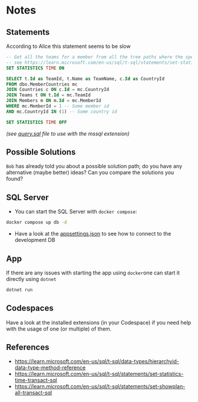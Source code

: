 # Notes

## Statements

According to Alice this statement seems to be slow

```SQL
-- Get all the teams for a member from all the tree paths where the specified country is set
-- see https://learn.microsoft.com/en-us/sql/t-sql/statements/set-statistics-time-transact-sql
SET STATISTICS TIME ON

SELECT t.Id as TeamId, t.Name as TeamName, c.Id as CountryId
FROM dbo.MemberCountries mc 
JOIN Countries c ON c.Id = mc.CountryId 
JOIN Teams t ON t.Id = mc.TeamId 
JOIN Members m ON m.Id = mc.MemberId 
WHERE mc.MemberId = 1 -- Some member id
AND mc.CountryId IN (1) -- Some country id

SET STATISTICS TIME OFF
```

*(see [query.sql](query.sql) file to use with the mssql extension)*

## Possible Solutions

`Bob` has already told you about a possible solution path; do you have any alternative (maybe better) ideas?
Can you compare the solutions you found?

## SQL Server

* You can start the SQL Server with `docker compose`:
```bash
docker compose up db -d
```
* Have a look at the [appsettings.json](appsettings.json) to see how to connect to the development DB

## App

If there are any issues with starting the app using `docker`one can start it directly using `dotnet`

```bash
dotnet run
```

## Codespaces

Have a look at the installed extensions (in your Codespace) if you need help with the usage of
one (or multiple) of them.

## References
* https://learn.microsoft.com/en-us/sql/t-sql/data-types/hierarchyid-data-type-method-reference
* https://learn.microsoft.com/en-us/sql/t-sql/statements/set-statistics-time-transact-sql
* https://learn.microsoft.com/en-us/sql/t-sql/statements/set-showplan-all-transact-sql

